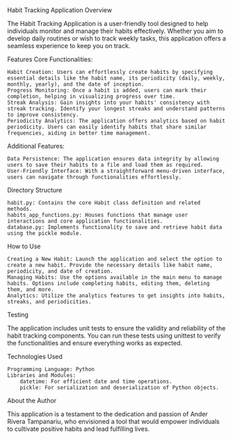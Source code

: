 Habit Tracking Application
Overview

The Habit Tracking Application is a user-friendly tool designed to help individuals monitor and manage their habits effectively. Whether you aim to develop daily routines or wish to track weekly tasks, this application offers a seamless experience to keep you on track.

Features Core Functionalities:

    Habit Creation: Users can effortlessly create habits by specifying essential details like the habit name, its periodicity (daily, weekly, monthly, yearly), and the date of inception.
    Progress Monitoring: Once a habit is added, users can mark their completion, helping in visualizing progress over time.
    Streak Analysis: Gain insights into your habits' consistency with streak tracking. Identify your longest streaks and understand patterns to improve consistency.
    Periodicity Analytics: The application offers analytics based on habit periodicity. Users can easily identify habits that share similar frequencies, aiding in better time management.

Additional Features:

    Data Persistence: The application ensures data integrity by allowing users to save their habits to a file and load them as required.
    User-Friendly Interface: With a straightforward menu-driven interface, users can navigate through functionalities effortlessly.

Directory Structure

    habit.py: Contains the core Habit class definition and related methods.
    habits_app_functions.py: Houses functions that manage user interactions and core application functionalities.
    database.py: Implements functionality to save and retrieve habit data using the pickle module.

How to Use

    Creating a New Habit: Launch the application and select the option to create a new habit. Provide the necessary details like habit name, periodicity, and date of creation.
    Managing Habits: Use the options available in the main menu to manage habits. Options include completing habits, editing them, deleting them, and more.
    Analytics: Utilize the analytics features to get insights into habits, streaks, and periodicities.

Testing

The application includes unit tests to ensure the validity and reliability of the habit tracking components. You can run these tests using unittest to verify the functionalities and ensure everything works as expected.

Technologies Used

    Programming Language: Python
    Libraries and Modules:
        datetime: For efficient date and time operations.
        pickle: For serialization and deserialization of Python objects.

About the Author

This application is a testament to the dedication and passion of Ander Rivera Tampanariu, who envisioned a tool that would empower individuals to cultivate positive habits and lead fulfilling lives.


